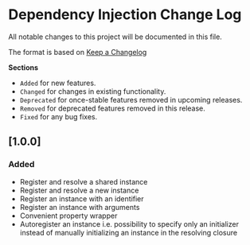 # Dependency Injection Change Log
All notable changes to this project will be documented in this file.

The format is based on [Keep a Changelog](http://keepachangelog.com/)

__Sections__

 - `Added` for new features.
 - `Changed` for changes in existing functionality.
 - `Deprecated` for once-stable features removed in upcoming releases.
 - `Removed` for deprecated features removed in this release.
 - `Fixed` for any bug fixes.

 ## [1.0.0]

### Added

- Register and resolve a shared instance
- Register and resolve a new instance
- Register an instance with an identifier
- Register an instance with arguments
- Convenient property wrapper
- Autoregister an instance i.e. possibility to specify only an initializer instead of manually initializing an instance in the resolving closure
